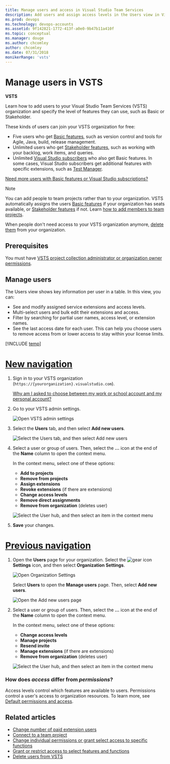 ```yaml
---
title: Manage users and access in Visual Studio Team Services
description: Add users and assign access levels in the Users view in Visual Studio Team Services (VSTS). 
ms.prod: devops
ms.technology: devops-accounts
ms.assetid: 9f142821-1772-413f-a0e0-9b47b11a410f
ms.topic: conceptual
ms.manager: douge
ms.author: chcomley
author: chcomley
ms.date: 07/31/2018
monikerRange: 'vsts'
---
```

# Manage users in VSTS

**VSTS**

Learn how to add users to your Visual Studio Team Services (VSTS) organization and specify the level of features they can use, such as Basic or Stakeholder.

These kinds of users can join your VSTS organization for free:

*	Five users who get [Basic features](https://visualstudio.microsoft.com/team-services/compare-features/), such as version control and tools for Agile, Java, build, release management.
*	Unlimited users who get [Stakeholder features](https://visualstudio.microsoft.com/team-services/compare-features/), such as working with your backlog, work items, and queries.
*	Unlimited [Visual Studio subscribers](https://visualstudio.microsoft.com/team-services/compare-features/) who also get Basic features. In some cases, Visual Studio subscribers get additional features with specific extensions, such as [Test Manager](https://marketplace.visualstudio.com/items?itemName=ms.vss-testmanager-web). 

[Need more users with Basic features or Visual Studio subscriptions?](../billing/buy-basic-access-add-users.md)

> [!NOTE]
> You can add people to team projects rather than to your organization. VSTS automatically assigns the users [Basic features](https://visualstudio.microsoft.com/team-services/compare-features/) if your organization has seats available, or [Stakeholder features](https://visualstudio.microsoft.com/team-services/compare-features/) if not. Learn [how to add members to team projects](add-team-members-vs.md).
>
> When people don't need access to your VSTS organization anymore, [delete them](delete-organization-users.md) from your organization. 

## Prerequisites

You must have [VSTS project collection administrator or organization owner permissions](../../organizations/security/set-project-collection-level-permissions.md?toc=/vsts/organizations/accounts/toc.json&bc=/vsts/organizations/accounts/breadcrumb/toc.json).   


##	Manage users

The Users view shows key information per user in a table. In this view, you can:
* See and modify assigned service extensions and access levels.
* Multi-select users and bulk edit their extensions and access.
* Filter by searching for partial user names, access level, or extension names.
* See the last access date for each user. This can help you choose users to remove access from or lower access to stay within your license limits.

[!INCLUDE [temp](../../work/_shared/new-agile-hubs-feature.md)]

# [New navigation](#tab/new-nav)

1. Sign in to your VSTS organization (```https://{yourorganization}.visualstudio.com```).

	[Why am I asked to choose between my work or school account and my personal account?](faq-create-organization.md#ChooseOrgAcctMSAcct)

2. Go to your VSTS admin settings.

    ![Open VSTS admin settings](../../_shared/_img/settings/open-admin-settings-vert.png)

3. Select the **Users** tab, and then select **Add new users**.

   ![Select the Users tab, and then select Add new users](_img/_shared/add-new-users.png)

4. Select a user or group of users. Then, select the **...** icon at the end of the **Name** column to open the context menu. 

    In the context menu, select one of these options:
    *   **Add to projects**
    *   **Remove from projects**
    *   **Assign extensions**
    *   **Revoke extensions** (if there are extensions)
    *   **Change access levels**
    *   **Remove direct assignments**
    *   **Remove from organization** (deletes user)

    ![Select the User hub, and then select an item in the context menu](_img/manage-users/manage-users-show-context-menu-vert.png)

5. **Save** your changes.

# [Previous navigation](#tab/prev-nav)
 
1. Open the **Users** page for your organization. Select the ![gear icon](../../_img/icons/gear-icon.png) **Settings** icon, and then select **Organization Settings**.
 
	![Open Organization Settings](../../_shared/_img/settings/open-organization-settings.png)

	Select **Users** to open the **Manage users** page. Then, select **Add new users**. 

	![Open the Add new users page](../../user-guide/_img/sign-up/add-new-users.png)

2. Select a user or group of users. Then, select the **...** icon at the end of the **Name** column to open the context menu. 

    In the context menu, select one of these options:
    *   **Change access levels**
    *   **Manage projects**
    *   **Resend invite**
    *   **Manage extensions** (if there are extensions)
    *   **Remove from organization** (deletes user)

   ![Select the User hub, and then select an item in the context menu](_img/manage-users/manage-users-show-context-menu.png)


### How does *access* differ from *permissions*?

Access levels control which features are available to users. Permissions control a user's access to organization resources. To learn more, see [Default permissions and access](../../organizations/security/permissions-access.md). 

## Related articles

- [Change number of paid extension users](../billing/change-number-paid-extension-users.md)
- [Connect to a team project](../../organizations/projects/connect-to-projects.md)
- [Change individual permissions or grant select access to specific functions](../../organizations/security/change-individual-permissions.md)
- [Grant or restrict access to select features and functions](../../organizations/security/restrict-access.md)
- [Delete users from VSTS](delete-organization-users.md)
